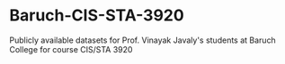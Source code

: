 # Baruch-CIS-STA-3920
Publicly available datasets for Prof. Vinayak Javaly's students at Baruch College for course CIS/STA 3920
